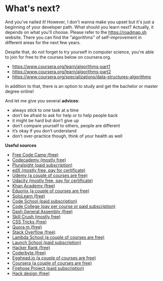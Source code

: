# What's next?

And you've nailed it! However, I don't wanna make you upset but it's just a beginning of your developer path. 
What should you learn next? Actually, it depends on what you'll choose. Please refer to the https://roadmap.sh website.
There you can find the "algorithms" of self-improvement in different areas for the next few years. 

Despite that, do not forget to try yourself in computer science, you're able to join for free to the courses below on coursera.org. 

* <a href="https://www.coursera.org/learn/algorithms-part1" target="_blank">https://www.coursera.org/learn/algorithms-part1</a>
* <a href="https://www.coursera.org/learn/algorithms-part2" target="_blank">https://www.coursera.org/learn/algorithms-part2</a>
* <a href="https://www.coursera.org/specializations/data-structures-algorithms" target="_blank">https://www.coursera.org/specializations/data-structures-algorithms</a>

In addition to that, there is an option to study and get the bachelor or master degree online!

And let me give you several **advices**:

* always stick to one task at a time
* don’t be afraid to ask for help or to help people back
* it might be hard but don’t give up
* don’t compare yourself to others, people are different
* it’s okay if you don’t understand
* don’t over-practice though, think of your health as well

__Useful sources__

* <a href="http://freecodecamp.com" target="_blank">Free Code Camp (free)</a>
* <a href="http://codecademy.com" target="_blank">Codecademy (mostly free)</a> 
* <a href="http://pluralsight.com" target="_blank">Pluralsight (paid subscription)</a>
* <a href="https://www.edx.org" target="_blank">edX (mostly free, pay for certificate)</a>
* <a href="https://www.udemy.com" target="_blank">Udemy (a couple of courses are free)</a>
* <a href="https://www.udacity.com" target="_blank">Udacity (mostly free, pay for certificate)</a>
* <a href="https://www.khanacademy.org" target="_blank">Khan Academy (free)</a> 
* <a href="https://www.eduonix.com" target="_blank">Eduonix (a couple of courses are free)</a> 
* <a href="https://www.sololearn.com" target="_blank">SoloLearn (free)</a>
* <a href="https://www.codeschool.com" target="_blank">Code School (paid subscription)</a>
* <a href="http://codecollege.ca" target="_blank">Code College (pay per course or paid subscription)</a> 
* <a href="https://dash.generalassemb.ly" target="_blank">Dash General Assembly (free)</a>
* <a href="https://skillcrush.com" target="_blank">Skill Crush (mostly free)</a>
* <a href="https://css-tricks.com" target="_blank">CSS Tricks  (free)</a>
* <a href="https://www.quora.com" target="_blank">Quora m (free)</a>
* <a href="http://stackoverflow.com" target="_blank">Stack Overflow (free)</a>
* <a href="https://lambdaschool.com" target="_blank">Lambda School (a couple of courses are free)</a>
* <a href="https://launchschool.com" target="_blank">Launch School (paid subscription)</a>
* <a href="https://www.hackerrank.com" target="_blank">Hacker Rank (free)</a>
* <a href="https://coderbyte.com" target="_blank">Coderbyte (free)</a>
* <a href="https://egghead.io" target="_blank">Egghead.io (a couple of courses are free)</a>
* <a href="https://www.coursera.org" target="_blank">Coursera (a couple of courses are free)</a> 
* <a href="https://www.thefirehoseproject.com" target="_blank">Firehose Project (paid subscription)</a>
* <a href="https://hackdesign.org" target="_blank">Hack design (free)</a>
